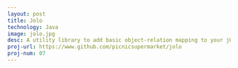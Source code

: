 ```yaml
---
layout: post
title: Jolo
technology: Java
image: jolo.jpg
desc: A utility library to add basic object-relation mapping to your jOOQ code.
proj-url: https://www.github.com/picnicsupermarket/jolo
proj-num: 07
---
```

